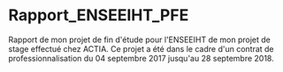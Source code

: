 # Rapport_ENSEEIHT_PFE
Rapport de mon projet de fin d'étude pour l'ENSEEIHT de mon projet de stage effectué chez ACTIA.
Ce projet a été dans le cadre d'un contrat de professionnalisation du 04 septembre 2017 jusqu'au 28 septembre 2018.

